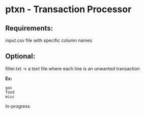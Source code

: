 # ptxn - Transaction Processor

## Requirements:

input.csv file with specific column names

## Optional:

filter.txt -> a text file where each line is an unwanted transaction

**Ex:**

```
gas
food
misc
```

In-progress
